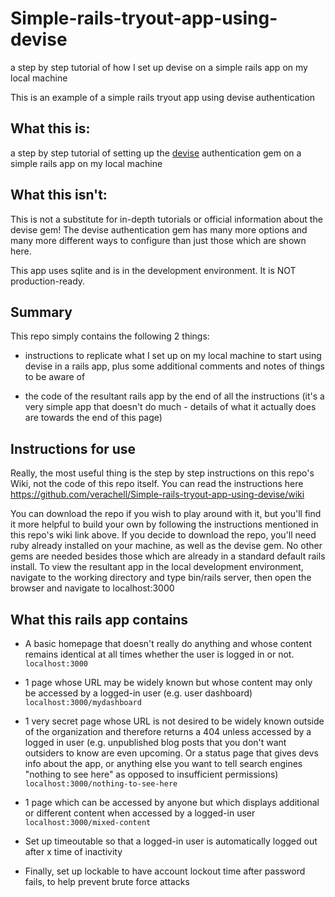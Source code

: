 # Simple-rails-tryout-app-using-devise
a step by step tutorial of how I set up devise on a simple rails app on my local machine

This is an example of a simple rails tryout app using devise authentication

## What this is:
a step by step tutorial of setting up the [devise](https://github.com/heartcombo/devise) authentication gem on a simple rails app on my local machine 

## What this isn't:
This is not a substitute for in-depth tutorials or official information about the devise gem! The devise authentication gem has many more options and many more different ways to configure than just those which are shown here.

This app uses sqlite and is in the development environment. It is NOT production-ready.

## Summary
 This repo simply contains the following 2 things:

- instructions to replicate what I set up on my local machine to start using devise in a rails app, plus some additional comments and notes of things to be aware of

- the code of the resultant rails app by the end of all the instructions (it's a very simple app that doesn't do much - details of what it actually does are towards the end of this page)

## Instructions for use
Really, the most useful thing is the step by step instructions on this repo's Wiki, not the code of this repo itself. You can read the instructions here https://github.com/verachell/Simple-rails-tryout-app-using-devise/wiki 

You can download the repo if you wish to play around with it, but you'll find it more helpful to build your own by following the instructions mentioned in this repo's wiki link above. If you decide to download the repo, you'll need ruby already installed on your machine, as well as the devise gem. No other gems are needed besides those which are already in a standard default rails install.  To view the resultant app in the local development environment, navigate to the working directory and type bin/rails server, then open the browser and navigate to localhost:3000

## What this rails app contains
- A basic homepage that doesn't really do anything and whose content remains identical at all times whether the user is logged in or not. `localhost:3000`

- 1 page whose URL may be widely known but whose content may only be accessed by a logged-in user (e.g. user dashboard) `localhost:3000/mydashboard`

- 1 very secret page whose URL is not desired to be widely known outside of the organization and therefore returns a 404 unless accessed by a logged in user (e.g. unpublished blog posts that you don't want outsiders to know are even upcoming. Or a status page that gives devs info about the app, or anything else you want to tell search engines "nothing to see here" as opposed to insufficient permissions) `localhost:3000/nothing-to-see-here`

- 1 page which can be accessed by anyone but which displays additional or different content when accessed by a logged-in user `localhost:3000/mixed-content`

- Set up timeoutable so that a logged-in user is automatically logged out after x time of inactivity

- Finally, set up lockable to have account lockout time after password fails, to help prevent brute force attacks

